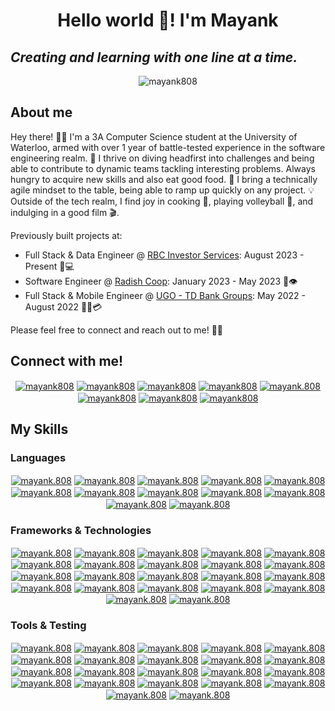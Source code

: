<h1 align="center">Hello world 👋! I'm Mayank</h1>
<h2 align="left"><i>Creating and learning with one line at a time.</i></h2>

<p align="center">
  <img align="center" src="https://github.com/Mayank808/mayank808/assets/70068077/d7150e1a-6439-467c-9eef-2a5a97f78710" alt="mayank808" />
</p>

<h2 align="left">About me</h2>
<p>
  Hey there! 👨‍💻 I'm a 3A Computer Science student at the University of Waterloo, armed with over 1 year of battle-tested experience in the software engineering realm. 🚀 I thrive on diving headfirst into challenges and being able to contribute to dynamic teams tackling interesting problems. Always hungry to acquire new skills and also eat good food. 🍜 I bring a technically agile mindset to the table, being able to ramp up quickly on any project. 💡 Outside of the tech realm, I find joy in cooking 🍳, playing volleyball 🏐, and indulging in a good film 🎬.
</p>

<p>Previously built projects at: </p>
<ul>
  <li>Full Stack & Data Engineer @ <a href="https://www.rbc.com/investor-relations/" target="blank">RBC Investor Services</a>: August 2023 - Present 🏦💻</li>
  <li>Software Engineer @ <a href="https://radish.coop/" target="blank">Radish Coop</a>: January 2023 - May 2023 🍲👁️</li>
  <li>Full Stack & Mobile Engineer @ <a href="https://www.ugosolutions.com/en/" target="blank">UGO - TD Bank Groups</a>: May 2022 - August 2022 🏡📱💳</li>
</ul>

<p>Please feel free to connect and reach out to me! 🤝🌐</p>

<h2 align="left">Connect with me!</h2>
<p align="center">
  <a href="" target="blank"><img align="center" src="https://img.shields.io/badge/Read.cv-111111.svg?style=for-the-badge&logo=readdotcv&logoColor=white" alt="mayank808"/></a>
  <a href="https://linkedin.com/in/mayank808" target="blank"><img align="center" src="https://img.shields.io/badge/LinkedIn-0077B5?style=for-the-badge&logo=linkedin&logoColor=white" alt="mayank808"/></a>
  <a href="https://www.mayankmehra.tech/" target="blank"><img align="center" src="https://img.shields.io/badge/website-000000?style=for-the-badge&logo=About.me&logoColor=white" alt="mayank808"/></a>
  <a href="mailto:m4mehra@uwaterloo.ca?subject=Hey%20lets%20connect!&body=Looking%20forward%20to%20getting%20your%20message!" target="blank"><img align="center" src="https://img.shields.io/badge/Gmail-D14836?style=for-the-badge&logo=gmail&logoColor=white" alt="mayank808"/></a>
  <a href="https://instagram.com/mayank.808" target="blank"><img align="center" src="https://img.shields.io/badge/Instagram-E4405F?style=for-the-badge&logo=instagram&logoColor=white" alt="mayank.808" /></a>
  <a href="https://calendly.com/mayank808/schedule" target="blank"><img align="center" src="https://img.shields.io/badge/Google%20Meet-00897B?style=for-the-badge&logo=google-meet&logoColor=white" alt="mayank808" /></a>
  <a href="https://www.leetcode.com/mayank_808" target="blank"><img align="center" src="https://img.shields.io/badge/-LeetCode-FFA116?style=for-the-badge&logo=LeetCode&logoColor=black" alt="mayank808" /></a>
  <a href="https://open.spotify.com/user/315ak4sviyiiqha6ntv3zyhbd5qa" target="blank"><img align="center" src="https://img.shields.io/badge/Spotify-1ED760?&style=for-the-badge&logo=spotify&logoColor=white" alt="mayank808" /></a>
</p>

<h2 align="left">My Skills</h2>

<h3 align="left">Languages</h3>
<p align="center"> 
  <a href="https://github.com/Mayank808/" target="blank"><img align="center" src="https://img.shields.io/badge/Python-FFD43B?style=for-the-badge&logo=python&logoColor=blue" alt="mayank.808" /></a>
  <a href="https://github.com/Mayank808/" target="blank"><img align="center" src="https://img.shields.io/badge/C%2B%2B-00599C?style=for-the-badge&logo=c%2B%2B&logoColor=white" alt="mayank.808" /></a>
  <a href="https://github.com/Mayank808/" target="blank"><img align="center" src="https://img.shields.io/badge/C-00599C?style=for-the-badge&logo=c&logoColor=white" alt="mayank.808" /></a>
  <a href="https://github.com/Mayank808/" target="blank"><img align="center" src="https://img.shields.io/badge/JavaScript-323330?style=for-the-badge&logo=javascript&logoColor=F7DF1E" alt="mayank.808" /></a>
  <a href="https://github.com/Mayank808/" target="blank"><img align="center" src="https://img.shields.io/badge/TypeScript-007ACC?style=for-the-badge&logo=typescript&logoColor=white" alt="mayank.808" /></a>
  <a href="https://github.com/Mayank808/" target="blank"><img align="center" src="https://img.shields.io/badge/Swift-FA7343?style=for-the-badge&logo=swift&logoColor=white" alt="mayank.808" /></a>
  <a href="https://github.com/Mayank808/" target="blank"><img align="center" src="https://img.shields.io/badge/Solidity-e6e6e6?style=for-the-badge&logo=solidity&logoColor=black" alt="mayank.808" /></a>
  <a href="https://github.com/Mayank808/" target="blank"><img align="center" src="https://img.shields.io/badge/LaTeX-47A141?style=for-the-badge&logo=LaTeX&logoColor=white" alt="mayank.808" /></a>
  <a href="https://github.com/Mayank808/" target="blank"><img align="center" src="https://img.shields.io/badge/Go-00ADD8?style=for-the-badge&logo=go&logoColor=white" alt="mayank.808" /></a>
  <a href="https://github.com/Mayank808/" target="blank"><img align="center" src="https://img.shields.io/badge/Dart-0175C2?style=for-the-badge&logo=dart&logoColor=white" alt="mayank.808" /></a>
  <a href="https://github.com/Mayank808/" target="blank"><img align="center" src="https://img.shields.io/badge/CSS3-1572B6?style=for-the-badge&logo=css3&logoColor=white" alt="mayank.808" /></a>
  <a href="https://github.com/Mayank808/" target="blank"><img align="center" src="https://img.shields.io/badge/HTML5-E34F26?style=for-the-badge&logo=html5&logoColor=white" alt="mayank.808" /></a>
</p>

<h3 align="left">Frameworks & Technologies</h3>
<p align="center">
  <a href="https://github.com/Mayank808/" target="blank"><img align="center" src="https://img.shields.io/badge/next%20js-000000?style=for-the-badge&logo=nextdotjs&logoColor=white" alt="mayank.808" /></a>
  <a href="https://github.com/Mayank808/" target="blank"><img align="center" src="https://img.shields.io/badge/Angular-DD0031?style=for-the-badge&logo=angular&logoColor=white" alt="mayank.808" /></a>
  <a href="https://github.com/Mayank808/" target="blank"><img align="center" src="https://img.shields.io/badge/Swift-FA7343?style=for-the-badge&logo=swift&logoColor=white" alt="mayank.808" /></a>
  <a href="https://github.com/Mayank808/" target="blank"><img align="center" src="https://img.shields.io/badge/React-20232A?style=for-the-badge&logo=react&logoColor=61DAFB" alt="mayank.808" /></a>
  <a href="https://github.com/Mayank808/" target="blank"><img align="center" src="https://img.shields.io/badge/nestjs-E0234E?style=for-the-badge&logo=nestjs&logoColor=white" alt="mayank.808" /></a>
  <a href="https://github.com/Mayank808/" target="blank"><img align="center" src="https://img.shields.io/badge/Express%20js-000000?style=for-the-badge&logo=express&logoColor=white" alt="mayank.808" /></a>
  <a href="https://github.com/Mayank808/" target="blank"><img align="center" src="https://img.shields.io/badge/Node%20js-339933?style=for-the-badge&logo=nodedotjs&logoColor=white" alt="mayank.808" /></a>
  <a href="https://github.com/Mayank808/" target="blank"><img align="center" src="https://img.shields.io/badge/Nginx-009639?style=for-the-badge&logo=nginx&logoColor=white" alt="mayank.808" /></a>
  <a href="https://github.com/Mayank808/" target="blank"><img align="center" src="https://img.shields.io/badge/Flutter-02569B?style=for-the-badge&logo=flutter&logoColor=white" alt="mayank.808" /></a>
  <a href="https://github.com/Mayank808/" target="blank"><img align="center" src="https://img.shields.io/badge/redis-CC0000.svg?&style=for-the-badge&logo=redis&logoColor=white" alt="mayank.808" /></a>
  <a href="https://github.com/Mayank808/" target="blank"><img align="center" src="https://img.shields.io/badge/Redux-593D88?style=for-the-badge&logo=redux&logoColor=white" alt="mayank.808" /></a>
  <a href="https://github.com/Mayank808/" target="blank"><img align="center" src="https://img.shields.io/badge/OpenCV-27338e?style=for-the-badge&logo=OpenCV&logoColor=white" alt="mayank.808" /></a>
  <a href="https://github.com/Mayank808/" target="blank"><img align="center" src="https://img.shields.io/badge/GraphQl-E10098?style=for-the-badge&logo=graphql&logoColor=white" alt="mayank.808" /></a>
  <a href="https://github.com/Mayank808/" target="blank"><img align="center" src="https://img.shields.io/badge/firebase-ffca28?style=for-the-badge&logo=firebase&logoColor=black" alt="mayank.808" /></a>
  <a href="https://github.com/Mayank808/" target="blank"><img align="center" src="https://img.shields.io/badge/fastapi-109989?style=for-the-badge&logo=FASTAPI&logoColor=white" alt="mayank.808" /></a>
  <a href="https://github.com/Mayank808/" target="blank"><img align="center" src="https://img.shields.io/badge/PyTorch-EE4C2C?style=for-the-badge&logo=pytorch&logoColor=white" alt="mayank.808" /></a>
  <a href="https://github.com/Mayank808/" target="blank"><img align="center" src="https://img.shields.io/badge/Apache_Spark-FFFFFF?style=for-the-badge&logo=apachespark&logoColor=#E35A16" alt="mayank.808" /></a>
  <a href="https://github.com/Mayank808/" target="blank"><img align="center" src="https://img.shields.io/badge/OpenCV-27338e?style=for-the-badge&logo=OpenCV&logoColor=white" alt="mayank.808" /></a>
  <a href="https://github.com/Mayank808/" target="blank"><img align="center" src="https://img.shields.io/badge/Tailwind_CSS-38B2AC?style=for-the-badge&logo=tailwind-css&logoColor=white" alt="mayank.808" /></a>
  <a href="https://github.com/Mayank808/" target="blank"><img align="center" src="https://img.shields.io/badge/Pandas-2C2D72?style=for-the-badge&logo=pandas&logoColor=white" alt="mayank.808" /></a>
  <a href="https://github.com/Mayank808/" target="blank"><img align="center" src="https://img.shields.io/badge/Numpy-777BB4?style=for-the-badge&logo=numpy&logoColor=white" alt="mayank.808" /></a>
  <a href="https://github.com/Mayank808/" target="blank"><img align="center" src="https://img.shields.io/badge/Prisma-3982CE?style=for-the-badge&logo=Prisma&logoColor=white" alt="mayank.808" /></a>
</p>

<h3 align="left">Tools & Testing</h3>
<p align="center">
  <a href="https://github.com/Mayank808/" target="blank"><img align="center" src="https://img.shields.io/badge/GIT-E44C30?style=for-the-badge&logo=git&logoColor=white" alt="mayank.808" /></a>
  <a href="https://github.com/Mayank808/" target="blank"><img align="center" src="https://img.shields.io/badge/Shell_Script-121011?style=for-the-badge&logo=gnu-bash&logoColor=white" alt="mayank.808" /></a>
  <a href="https://github.com/Mayank808/" target="blank"><img align="center" src="https://img.shields.io/badge/Cypress-17202C?style=for-the-badge&logo=cypress&logoColor=white" alt="mayank.808" /></a>
  <a href="https://github.com/Mayank808/" target="blank"><img align="center" src="https://img.shields.io/badge/Jest-C21325?style=for-the-badge&logo=jest&logoColor=white" alt="mayank.808" /></a>
  <a href="https://github.com/Mayank808/" target="blank"><img align="center" src="https://img.shields.io/badge/microsoft%20azure-0089D6?style=for-the-badge&logo=microsoft-azure&logoColor=white" alt="mayank.808" /></a>
  <a href="https://github.com/Mayank808/" target="blank"><img align="center" src="https://img.shields.io/badge/Amazon_AWS-FF9900?style=for-the-badge&logo=amazonaws&logoColor=white" alt="mayank.808" /></a>
  <a href="https://github.com/Mayank808/" target="blank"><img align="center" src="https://img.shields.io/badge/Terraform-7B42BC?style=for-the-badge&logo=terraform&logoColor=white" alt="mayank.808" /></a>
  <a href="https://github.com/Mayank808/" target="blank"><img align="center" src="https://img.shields.io/badge/Elastic_Search-005571?style=for-the-badge&logo=elasticsearch&logoColor=white" alt="mayank.808" /></a>
  <a href="https://github.com/Mayank808/" target="blank"><img align="center" src="https://img.shields.io/badge/Microsoft%20SQL%20Server-CC2927?style=for-the-badge&logo=microsoft%20sql%20server&logoColor=white" alt="mayank.808" /></a>
  <a href="https://github.com/Mayank808/" target="blank"><img align="center" src="https://img.shields.io/badge/MongoDB-4EA94B?style=for-the-badge&logo=mongodb&logoColor=white" alt="mayank.808" /></a>
  <a href="https://github.com/Mayank808/" target="blank"><img align="center" src="https://img.shields.io/badge/MySQL-005C84?style=for-the-badge&logo=mysql&logoColor=white" alt="mayank.808" /></a>
  <a href="https://github.com/Mayank808/" target="blank"><img align="center" src="https://img.shields.io/badge/Docker-2CA5E0?style=for-the-badge&logo=docker&logoColor=white" alt="mayank.808" /></a>
  <a href="https://github.com/Mayank808/" target="blank"><img align="center" src="https://img.shields.io/badge/Microsoft_SQL_Server-CC2927?style=for-the-badge&logo=microsoft-sql-server&logoColor=white" alt="mayank.808" /></a>
  <a href="https://github.com/Mayank808/" target="blank"><img align="center" src="https://img.shields.io/badge/firebase-ffca28?style=for-the-badge&logo=firebase&logoColor=black" alt="mayank.808" /></a>
  <a href="https://github.com/Mayank808/" target="blank"><img align="center" src="https://img.shields.io/badge/Jupyter-F37626.svg?&style=for-the-badge&logo=Jupyter&logoColor=white" alt="mayank.808" /></a>
  <a href="https://github.com/Mayank808/" target="blank"><img align="center" src="https://img.shields.io/badge/kubernetes-326ce5.svg?&style=for-the-badge&logo=kubernetes&logoColor=white" alt="mayank.808" /></a>
  <a href="https://github.com/Mayank808/" target="blank"><img align="center" src="https://img.shields.io/badge/Postman-FF6C37?style=for-the-badge&logo=Postman&logoColor=white" alt="mayank.808" /></a>
  <a href="https://github.com/Mayank808/" target="blank"><img align="center" src="https://img.shields.io/badge/Swagger-85EA2D?style=for-the-badge&logo=Swagger&logoColor=white" alt="mayank.808" /></a>
  <a href="https://github.com/Mayank808/" target="blank"><img align="center" src="https://img.shields.io/badge/Kibana-005571?style=for-the-badge&logo=Kibana&logoColor=white" alt="mayank.808" /></a>
  <a href="https://github.com/Mayank808/" target="blank"><img align="center" src="https://img.shields.io/badge/Airflow-017CEE?style=for-the-badge&logo=Apache%20Airflow&logoColor=white" alt="mayank.808" /></a>
  <a href="https://github.com/Mayank808/" target="blank"><img align="center" src="https://img.shields.io/badge/Figma-F24E1E?style=for-the-badge&logo=figma&logoColor=white" alt="mayank.808" /></a>
  <a href="https://github.com/Mayank808/" target="blank"><img align="center" src="https://img.shields.io/badge/Adobe%20Creative%20Cloud-DA1F26?style=for-the-badge&logo=Adobe%20Creative%20Cloud&logoColor=white" alt="mayank.808" /></a>
</p>
